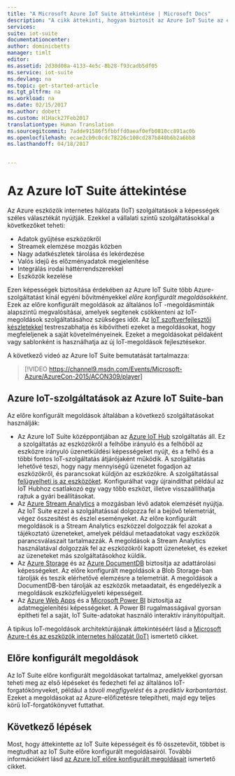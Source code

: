 ```yaml
---
title: "A Microsoft Azure IoT Suite áttekintése | Microsoft Docs"
description: "A cikk áttekinti, hogyan biztosít az Azure IoT Suite az eszközök internetes hálózatán alapuló, előre konfigurált megoldásokat adatok gyűjtéséhez, elemzéséhez és tárolásához, megjelenítések biztosításához, valamint a más rendszerekkel való integrációhoz."
services: 
suite: iot-suite
documentationcenter: 
author: dominicbetts
manager: timlt
editor: 
ms.assetid: 2d38d08a-4133-4e5c-8b28-f93cadb5df05
ms.service: iot-suite
ms.devlang: na
ms.topic: get-started-article
ms.tgt_pltfrm: na
ms.workload: na
ms.date: 02/15/2017
ms.author: dobett
ms.custom: H1Hack27Feb2017
translationtype: Human Translation
ms.sourcegitcommit: 7adde91586f5fbbffd0aeaf0efb0810cc891ac0b
ms.openlocfilehash: ecae2cb9c0cdc78226c100cd287b840b6b2a6bb8
ms.lasthandoff: 04/18/2017


---
```

# <a name="overview-of-azure-iot-suite"></a>Az Azure IoT Suite áttekintése
Az Azure eszközök internetes hálózata (IoT) szolgáltatások a képességek széles választékát nyújtják. Ezekkel a vállalati szintű szolgáltatásokkal a következőket teheti:

* Adatok gyűjtése eszközökről
* Streamek elemzése mozgás közben
* Nagy adatkészletek tárolása és lekérdezése
* Valós idejű és előzményadatok megjelenítése
* Integrálás irodai háttérrendszerekkel
* Eszközök kezelése

Ezen képességek biztosítása érdekében az Azure IoT Suite több Azure-szolgáltatást kínál egyéni bővítményekkel *előre konfigurált megoldásokként*. Ezek az előre konfigurált megoldások az általános IoT -megoldásminták alapszintű megvalósításai, amelyek segítenek csökkenteni az IoT-megoldások szolgáltatásához szükséges időt. Az [IoT szoftverfejlesztői készletekkel][lnk-sdks] testreszabhatja és kibővítheti ezeket a megoldásokat, hogy megfeleljenek a saját követelményeinek. Ezeket a megoldásokat példaként vagy sablonként is használhatja az új IoT-megoldások fejlesztésekor.

A következő videó az Azure IoT Suite bemutatását tartalmazza:

> [!VIDEO https://channel9.msdn.com/Events/Microsoft-Azure/AzureCon-2015/ACON309/player]
> 
> 

## <a name="azure-iot-services-in-azure-iot-suite"></a>Azure IoT-szolgáltatások az Azure IoT Suite-ban
Az előre konfigurált megoldások általában a következő szolgáltatásokat használják:

* Az Azure IoT Suite középpontjában az [Azure IoT Hub][lnk-iot-hub] szolgáltatás áll. Ez a szolgáltatás az eszközökről a felhőbe irányuló és a felhőből az eszközre irányuló üzenetküldési képességeket nyújt, és a felhő és a többi fontos IoT-szolgáltatás átjárójaként működik. A szolgáltatás lehetővé teszi, hogy nagy mennyiségű üzenetet fogadjon az eszközökről, és parancsokat küldjön az eszközökre. A szolgáltatással [felügyelheti is az eszközöket][lnk-device-management]. Konfigurálhat vagy újraindíthat például az IoT Hubhoz csatlakozó egy vagy több eszközt, illetve visszaállíthatja rajtuk a gyári beállításokat.
* Az [Azure Stream Analytics][lnk-asa] a mozgásban lévő adatok elemzését nyújtja. Az IoT Suite ezzel a szolgáltatással dolgozza fel a bejövő telemetriát, végez összesítést és észlel eseményeket. Az előre konfigurált megoldások is a Stream Analytics eszközzel dolgozzák fel azokat a tájékoztató üzeneteket, amelyek például metaadatokat vagy eszközök parancsválaszait tartalmazzák. A megoldások a Stream Analytics használatával dolgozzák fel az eszközökről kapott üzeneteket, és ezeket az üzeneteket más szolgáltatásokhoz küldik.
* Az [Azure Storage][lnk-azure-storage] és az [Azure DocumentDB][lnk-document-db] biztosítja az adattárolási képességeket. Az előre konfigurált megoldások a Blob Storage-ban tárolják és teszik elérhetővé elemzésre a telemetriát. A megoldások a DocumentDB-ben tárolják az eszközök metaadatait, és engedélyezik a megoldások eszközfelügyeleti képességeit.
* Az [Azure Web Apps][lnk-web-apps] és a [Microsoft Power BI][lnk-power-bi] biztosítja az adatmegjelenítési képességeket. A Power BI rugalmasságával gyorsan építheti fel a saját, IoT Suite-adatokat használó interaktív irányítópultjait.

A tipikus IoT-megoldások architektúrájának áttekintéséért lásd a [Microsoft Azure-t és az eszközök internetes hálózatát (IoT)][iot-suite-what-is-azure-iot] ismertető cikket.

## <a name="preconfigured-solutions"></a>Előre konfigurált megoldások
Az IoT Suite előre konfigurált megoldásokat tartalmaz, amelyekkel gyorsan teheti meg az első lépéseket és fedezheti fel az általános IoT-forgatókönyveket, például a *távoli megfigyelést* és a *prediktív karbantartást*. Ezeket a megoldásokat az Azure-előfizetésre telepítheti, majd egy teljes körű IoT-forgatókönyvet futtathat.

## <a name="next-steps"></a>Következő lépések
Most, hogy áttekintette az IoT Suite képességeit és fő összetevőit, többet is megtudhat az IoT Suite előre konfigurált megoldásairól. További információkért lásd [az Azure IoT előre konfigurált megoldásait][lnk-what-are-preconfig] ismertető cikket.

[lnk-sdks]: https://azure.microsoft.com/documentation/articles/iot-hub-sdks-summary/
[lnk-iot-hub]: https://azure.microsoft.com/documentation/services/iot-hub/
[lnk-asa]: https://azure.microsoft.com/documentation/services/stream-analytics/
[lnk-azure-storage]: https://azure.microsoft.com/documentation/services/storage/
[lnk-document-db]: https://azure.microsoft.com/documentation/services/documentdb/
[lnk-power-bi]: https://powerbi.microsoft.com/
[lnk-web-apps]: https://azure.microsoft.com/documentation/services/app-service/web/
[iot-suite-what-is-azure-iot]: iot-suite-what-is-azure-iot.md
[lnk-what-are-preconfig]: iot-suite-what-are-preconfigured-solutions.md
[lnk-device-management]: ../iot-hub/iot-hub-device-management-overview.md

